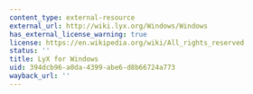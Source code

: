 ```yaml
---
content_type: external-resource
external_url: http://wiki.lyx.org/Windows/Windows
has_external_license_warning: true
license: https://en.wikipedia.org/wiki/All_rights_reserved
status: ''
title: LyX for Windows
uid: 394dcb96-a0da-4399-abe6-d8b66724a773
wayback_url: ''
---
```


